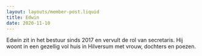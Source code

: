 ```yaml
---
layout: layouts/member-post.liquid
title: Edwin
date: 2020-11-10
---
```


Edwin zit in het bestuur sinds 2017 en vervult de rol van secretaris. Hij woont in een gezellig vol huis in Hilversum met vrouw, dochters en poezen.
